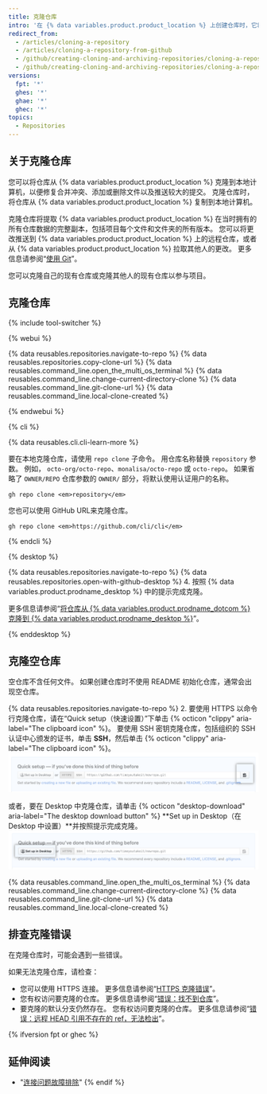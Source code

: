 ```yaml
---
title: 克隆仓库
intro: '在 {% data variables.product.product_location %} 上创建仓库时，它将作为远程仓库存在。 您可以克隆仓库以在计算机上创建本地副本，并在两个位置之间进行同步。'
redirect_from:
  - /articles/cloning-a-repository
  - /articles/cloning-a-repository-from-github
  - /github/creating-cloning-and-archiving-repositories/cloning-a-repository
  - /github/creating-cloning-and-archiving-repositories/cloning-a-repository-from-github/cloning-a-repository
versions:
  fpt: '*'
  ghes: '*'
  ghae: '*'
  ghec: '*'
topics:
  - Repositories
---
```


## 关于克隆仓库

您可以将仓库从 {% data variables.product.product_location %} 克隆到本地计算机，以便修复合并冲突、添加或删除文件以及推送较大的提交。 克隆仓库时，将仓库从 {% data variables.product.product_location %} 复制到本地计算机。

克隆仓库将提取 {% data variables.product.product_location %} 在当时拥有的所有仓库数据的完整副本，包括项目每个文件和文件夹的所有版本。 您可以将更改推送到 {% data variables.product.product_location %} 上的远程仓库，或者从 {% data variables.product.product_location %} 拉取其他人的更改。 更多信息请参阅“[使用 Git](/github/getting-started-with-github/using-git)”。

您可以克隆自己的现有仓库或克隆其他人的现有仓库以参与项目。

## 克隆仓库

{% include tool-switcher %}

{% webui %}

{% data reusables.repositories.navigate-to-repo %}
{% data reusables.repositories.copy-clone-url %}
{% data reusables.command_line.open_the_multi_os_terminal %}
{% data reusables.command_line.change-current-directory-clone %}
{% data reusables.command_line.git-clone-url %}
{% data reusables.command_line.local-clone-created %}

{% endwebui %}

{% cli %}

{% data reusables.cli.cli-learn-more %}

要在本地克隆仓库，请使用 `repo clone` 子命令。 用仓库名称替换 `repository` 参数。 例如， `octo-org/octo-repo`、`monalisa/octo-repo` 或 `octo-repo`。 如果省略了 `OWNER/REPO` 仓库参数的 `OWNER/` 部分，将默认使用认证用户的名称。

```shell
gh repo clone <em>repository</em>
```

您也可以使用 GitHub URL来克隆仓库。

```shell
gh repo clone <em>https://github.com/cli/cli</em>
```

{% endcli %}

{% desktop %}

{% data reusables.repositories.navigate-to-repo %}
{% data reusables.repositories.open-with-github-desktop %}
4. 按照 {% data variables.product.prodname_desktop %} 中的提示完成克隆。

更多信息请参阅“[将仓库从 {% data variables.product.prodname_dotcom %} 克隆到 {% data variables.product.prodname_desktop %}](/desktop/guides/contributing-to-projects/cloning-a-repository-from-github-to-github-desktop/)”。

{% enddesktop %}

## 克隆空仓库

空仓库不含任何文件。 如果创建仓库时不使用 README 初始化仓库，通常会出现空仓库。

{% data reusables.repositories.navigate-to-repo %}
2. 要使用 HTTPS 以命令行克隆仓库，请在“Quick setup（快速设置）”下单击 {% octicon "clippy" aria-label="The clipboard icon" %}。 要使用 SSH 密钥克隆仓库，包括组织的 SSH 认证中心颁发的证书，单击 **SSH**，然后单击 {% octicon "clippy" aria-label="The clipboard icon" %}。 ![空仓库克隆 URL 按钮](/assets/images/help/repository/empty-https-url-clone-button.png)

   或者，要在 Desktop 中克隆仓库，请单击 {% octicon "desktop-download" aria-label="The desktop download button" %} **Set up in Desktop（在 Desktop 中设置）**并按照提示完成克隆。 ![空仓库克隆桌面按钮](/assets/images/help/repository/empty-desktop-clone-button.png)

{% data reusables.command_line.open_the_multi_os_terminal %}
{% data reusables.command_line.change-current-directory-clone %}
{% data reusables.command_line.git-clone-url %}
{% data reusables.command_line.local-clone-created %}

## 排查克隆错误

在克隆仓库时，可能会遇到一些错误。

如果无法克隆仓库，请检查：

- 您可以使用 HTTPS 连接。 更多信息请参阅“[HTTPS 克隆错误](/github/creating-cloning-and-archiving-repositories/https-cloning-errors)”。
- 您有权访问要克隆的仓库。 更多信息请参阅“[错误：找不到仓库](/github/creating-cloning-and-archiving-repositories/error-repository-not-found)”。
- 要克隆的默认分支仍然存在。 您有权访问要克隆的仓库。 更多信息请参阅“[错误：远程 HEAD 引用不存在的 ref，无法检出](/github/creating-cloning-and-archiving-repositories/error-remote-head-refers-to-nonexistent-ref-unable-to-checkout)”。

{% ifversion fpt or ghec %}

## 延伸阅读

- "[连接问题故障排除](/articles/troubleshooting-connectivity-problems)"
{% endif %}
